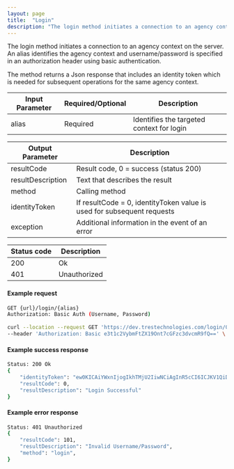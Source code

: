 ```yaml
---
layout: page
title:  "Login"
description: "The login method initiates a connection to an agency context on the server"
---
```


The login method initiates a connection to an agency context on the server. An alias identifies the agency context and username/password is specified in an authorization header using basic authentication.
 
The method returns a Json response that includes an identity token which is needed for subsequent operations for the same agency context.
 
| Input Parameter | Required/Optional | Description |
| --------------- | ----------------- | ----------- |
| alias | Required| Identifies the targeted context for login |
 
| Output Parameter | Description |
| ---------------- | ----------- |
| resultCode | Result code, 0 = success (status 200) |
| resultDescription | Text that describes the result |
| method | Calling method |
| identityToken | If resultCode = 0, identityToken value is used for subsequent requests |
| exception | Additional information in the event of an error |
 
| Status code | Description |
| ----------- | ----------- |
| 200 | Ok |
| 401 | Unauthorized |
 
#### Example request
```sh
GET {url}/login/{alias}
Authorization: Basic Auth (Username, Password)
 
curl --location --request GET 'https://dev.trestechnologies.com/login/0001' \
--header 'Authorization: Basic e3t1c2VybmFtZX19Ont7cGFzc3dvcmR9fQ==' \
```
 
#### Example success response
```sh
Status: 200 Ok
{
    "identityToken": "ew0KICAiYWxnIjogIkhTMjU2IiwNCiAgInR5cCI6ICJKV1QiDQp9.ew0KICAiZXhwaXJlRGF0ZSI6ICIyMDIyLTAzLTI0VDAwOjUwOjI5LjExNzI1OTIrMDA6MDAiLA0KICAiZXhwaXJlSW50ZXJ2YWwiOiAzMCwNCiAgImFnZW5jeVJlY05vIjogMSwNCiAgImFwcFVzZXJSZWNObyI6IDEzNzQsDQogICJhZG1pblVzZXJSZWNObyI6IG51bGwsDQogICJ1c2VyTmFtZSI6ICJBZG1pbiIsDQogICJhbGlhcyI6ICIwMDAxIiwNCiAgInRva2VuUmVjTm8iOiAxMDUxMjUsDQogICJhcHBOYW1lIjogIlBvc3RtYW4iLA0KICAiY2xpZW50SVBBZGRyZXNzIjogIjEwLjEuMi42IiwNCiAgImFmZmlsaWF0aW9uUmVjTm8iOiBudWxsDQp9.0eXC554Z9iscFE0T_lNg4F4ymfILE4tXDN28UAB6Xwk",
    "resultCode": 0,
    "resultDescription": "Login Successful"
}
```
 
#### Example error response
```sh
Status: 401 Unauthorized
{
    "resultCode": 101,
    "resultDescription": "Invalid Username/Password",
    "method": "login",
}
```
